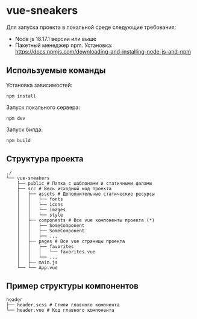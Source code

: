 # vue-sneakers

Для запуска проекта в локальной среде следующие требования:

- Node js 18.17.1 версии или выше
- Пакетный менеджер npm. Установка: https://docs.npmjs.com/downloading-and-installing-node-js-and-npm

## Используемые команды

Установка зависимостей:

```
npm install
```

Запуск локального сервера:

```
npm dev
```

Запуск билда:

```
npm build
```

## Структура проекта

```
./
└── vue-sneakers
    ├── public # Папка с шаблонами и статичными фалами
    ├── src # Весь исходный код проекта
    │   ├── assets # Дополнительные статические ресурсы
    │   │   └── fonts
    │   │   └── icons
    │   │   └── images
    │   │   └── style
    │   ├── components # Все vue компоненты проекта (*)
    │   │   ├── SomeComponent
    │   │   ├── SomeComponent
    │   │   ├── ...
    │   ├── pages # Все vue страницы проекта
    │   │   ├── favorites
    │   │   │   └── favorites.vue
    │   │   └── ...
    │   ├── main.js
    └── └── App.vue
```

## Пример структуры компонентов

```
header
├── header.scss # Стили главного комонента
└── header.vue # Код главного компонента
```